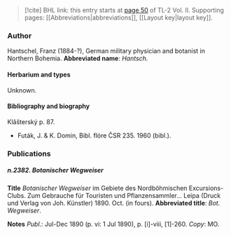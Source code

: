 > [!cite] BHL link: this entry starts at [page 50](https://www.biodiversitylibrary.org/page/33068292) of TL-2 Vol. II.
> Supporting pages: [[Abbreviations|abbreviations]], [[Layout key|layout key]].

### Author

Hantschel, Franz (1884-?), German military physician and botanist in Northern Bohemia. 
**Abbreviated name**: *Hantsch.*

#### Herbarium and types

Unknown.

#### Bibliography and biography

Klâšterský p. 87.
- Futák, J. & K. Domin, Bibl. flóre ČSR 235. 1960 (bibl.).

### Publications

##### n.2382. Botanischer Wegweiser

**Title**
*Botanischer Wegweiser* im Gebiete des Nordböhmischen Excursions-Clubs. Zum Gebrauche für Touristen und Pflanzensammler... Leipa (Druck und Verlag von Joh. Künstler) 1890. Oct. (in fours).
**Abbreviated title**: *Bot. Wegweiser*.

**Notes**
*Publ*.: Jul-Dec 1890 (p. vi: 1 Jul 1890), p. \[i\]-viii, \[1\]-260. *Copy*: MO.

